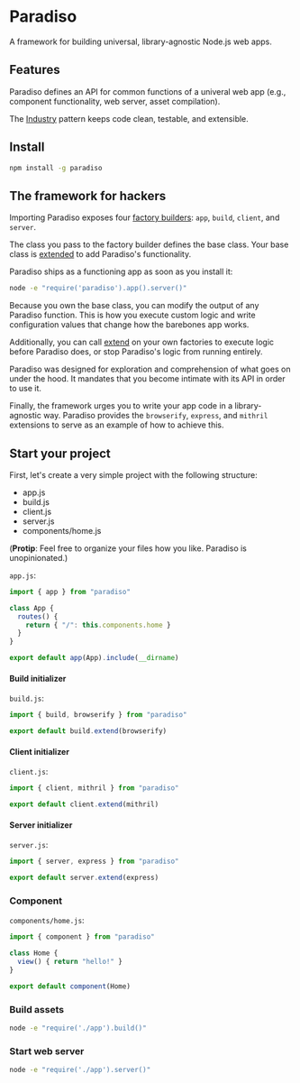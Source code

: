 # Paradiso

A framework for building universal, library-agnostic Node.js web apps.

## Features

Paradiso defines an API for common functions of a univeral web app (e.g., component functionality, web server, asset compilation).

The [Industry](https://github.com/invrs/industry) pattern keeps code clean, testable, and extensible.

## Install

```bash
npm install -g paradiso
```

## The framework for hackers

Importing Paradiso exposes four [factory builders](https://github.com/invrs/industry/blob/master/READMORE.md#factory-basics): `app`, `build`, `client`, and `server`.

The class you pass to the factory builder defines the base class. Your base class is [extended](https://github.com/invrs/industry/blob/master/READMORE.md#extend-factories) to add Paradiso's functionality.

Paradiso ships as a functioning app as soon as you install it:

```bash
node -e "require('paradiso').app().server()"
```

Because you own the base class, you can modify the output of any Paradiso function. This is how you execute custom logic and write configuration values that change how the barebones app works.

Additionally, you can call [extend](https://github.com/invrs/industry/blob/master/READMORE.md#extend-factories) on your own factories to execute logic before Paradiso does, or stop Paradiso's logic from running entirely.

Paradiso was designed for exploration and comprehension of what goes on under the hood. It mandates that you become intimate with its API in order to use it.

Finally, the framework urges you to write your app code in a library-agnostic way. Paradiso provides the `browserify`, `express`, and `mithril` extensions to serve as an example of how to achieve this.

## Start your project

First, let's create a very simple project with the following structure:

- app.js
- build.js
- client.js
- server.js
- components/home.js

(**Protip**: Feel free to organize your files how you like. Paradiso is unopinionated.)

`app.js`:

```js
import { app } from "paradiso"

class App {
  routes() {
    return { "/": this.components.home }
  }
}

export default app(App).include(__dirname)
```

#### Build initializer

`build.js`:

```js
import { build, browserify } from "paradiso"

export default build.extend(browserify)
```

#### Client initializer

`client.js`:

```js
import { client, mithril } from "paradiso"

export default client.extend(mithril)
```

#### Server initializer

`server.js`: 

```js
import { server, express } from "paradiso"

export default server.extend(express)
```

### Component

`components/home.js`:

```js
import { component } from "paradiso"

class Home {
  view() { return "hello!" }
}

export default component(Home)
```

### Build assets

```bash
node -e "require('./app').build()"
```

### Start web server

```bash
node -e "require('./app').server()"
```

